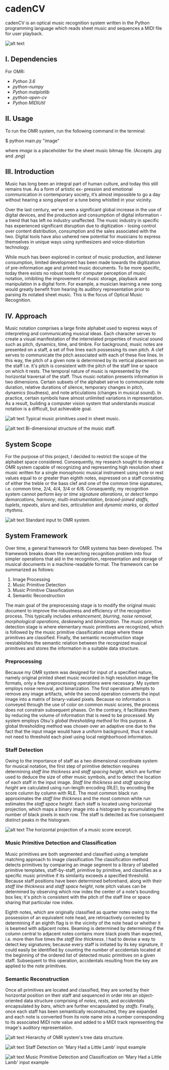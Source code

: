 # cadenCV

cadenCV is an optical music recognition system written in the Python programming language which reads sheet music and sequences a MIDI file for user playback.

![alt text](https://github.com/anyati/cadenCV/blob/master/resources/README/image1.jpg)

## I. Dependencies

For OMR:
- *Python 3.6*
- *python-numpy*
- *Python matplotlib*
- *python-open-cv*
- *Python MIDIUtil*

## II. Usage

To run the OMR system, run the following command in the terminal:

$ python main.py "image"

where *image* is a placeholder for the sheet music bitmap file. (Accepts *.jpg* and *.png*)

## III. Introduction

Music has long been an integral part of human culture, and today this still remains true. As a form of artistic ex- pression and emotional communication in contemporary society, it’s almost impossible to go a day without hearing a song played or a tune being whistled in your vicinity.

Over the last century, we’ve seen a significant global increase in the use of digital devices, and the production and consumption of digital information - a trend that has left no industry unaffected. The music industry in specific has experienced significant disruption due to digitization - losing control over content distribution, consumption and the sales associated with the two. Digital tools have also ushered new potential for musicians to express themselves in unique ways using synthesizers and voice-distortion technology.

While much has been explored in context of music production, and listener consumption, limited development has been made towards the digitization of pre-information age and printed music documents. To be more specific, today there exists no robust tools for computer perception of music notation, inhibiting the improvement of music storage, playback and manipulation in a digital form. For example, a musician learning a new song would greatly benefit from hearing its auditory representation prior to parsing its notated sheet music. This is the focus of Optical Music Recognition.

## IV. Approach

Music notation comprises a large finite alphabet used to express ways of interpreting and communicating musical ideas. Each character serves to create a visual manifestation of the interrelated properties of musical sound such as pitch, dynamics, time, and timbre. For background, music notes are presented on a staff, a set of five lines each possessing its own pitch. A clef serves to communicate the pitch associated with each of these five lines. In this way, the pitch of a given note is determined by its vertical placement on the staff i.e. it's pitch is consistent with the pitch of the staff line or space on which it rests. The temporal nature of music is represented by the horizontal traversal of the staff. Thus music notation presents information in two dimensions. Certain subsets of the alphabet serve to communicate note duration, relative durations of silence, temporary changes in pitch, dynamics (loudness), and note articulations (changes in musical sound). In practice, certain symbols have almost unlimited variations in representation. As a result, building a computer vision system that understands musical notation is a difficult, but achievable goal.

![alt text](https://github.com/anyati/cadenCV/blob/master/resources/README/image2.jpg)
Typical music primitives used in sheet music.

![alt text](https://github.com/anyati/cadenCV/blob/master/resources/README/image3.jpg)
Bi-dimensional structure of the music staff.

## System Scope

For the purpose of this project, I decided to restrict the scope of the alphabet space considered. Consequently, my research sought to develop a OMR system capable of recognizing and representing high resolution sheet music written for a single monophonic musical instrument using note or rest values equal to or greater than eighth notes, expressed on a staff consisting of either the treble or the bass clef and one of the common time signatures, i.e. common time, 2/4, 4/4, 3/4 or 6/8. Consequently, my recognition system cannot perform *key* or *time signature alterations*, or *detect tempo demarcations*, *harmony*, *multi-instrumentation*, *braced-joined staffs*, *tuplets*, *repeats*, *slurs* and *ties*, *articulation* and *dynamic marks*, or *dotted rhythms*.

![alt text](https://github.com/anyati/cadenCV/blob/master/resources/README/image4.jpg)
Standard input to OMR system.


## System Framework

Over time, a general framework for OMR systems has been developed. The framework breaks down the overarching recognition problem into four simpler operations that aid in the recognition, representation and storage of musical documents in a machine-readable format. The framework can be summarized as follows:

1. Image Processing
2. Music Primitive Detection
3. Music Primitive Classification
4. Semantic Reconstruction

The main goal of the preprocessing stage is to modify the original music document to improve the robustness and efficiency of the recognition process. This typically includes *enhancement*, *blurring*, *noise removal*, *morphological operations*, *deskewing* and *binarization*. The music primitive detection stage is where elementary music primitives are recognized, which is followed by the music primitive classification stage where these primitives are classified. Finally, the semantic reconstruction stage reestablishes the semantic relation between the recognized musical primitives and stores the information in a suitable data structure.

### Preprocessing

Because my OMR system was designed for input of a specified nature, namely original printed sheet music recorded in high resolution image file formats, only a few preprocessing operations were necessary. My system employs noise removal, and binarization. The first operation attempts to remove any image artifacts, while the second operation converts the input image into a matrix of binary-valued pixels. Because no information is conveyed through the use of color on common music scores, the process does not constrain subsequent phases.  On the contrary, it facilitates them by reducing the volume of information that is need to be processed. My system employs *Otsu's global thresholding method* for this purpose. A global thresholding method was chosen over an adaptive one due to the fact that the input image would have a uniform background, thus it would not need to threshold each pixel using local neighborhood information.

### Staff Detection

Owing to the importance of staff as a two dimensional coordinate system for musical notation, the first step of primitive detection requires determining *staff line thickness* and *staff spacing height*, which are further used to deduce the size of other music symbols, and to detect the location of each staff in the input image. *Staff line thickness* and *staff spacing height* are calculated using run-length encoding (RLE), by encoding the score column by column with RLE. The most common black run approximates the *staff line thickness* and the most common white run estimates the *staff space height*. Each staff is located using horizontal projection, which maps a binary image into a histogram by accumulating the number of black pixels in each row. The staff is detected as five consequent distinct peaks in the histogram.

![alt text](https://github.com/anyati/cadenCV/blob/master/resources/README/image5.jpg)
The horizontal projection of a music score excerpt.

### Music Primitive Detection and Classification

Music primitives are both segmented and classified using a template matching approach to image classification.The classification method detects primitives by comparing an image segment to a library of labelled primitive templates, staff-by-staff, primitive by primitive, and classifies as a specific music primitive if its similarity exceeds a specified threshold. Because staff positions have been determined beforehand, along with their *staff line thickness* and *staff space height*, note pitch values can be determined by observing which row index the center of a note's bounding box lies; it's pitch is consistent with the pitch of the staff line or space sharing that particular row index.

Eighth notes, which are originally classified as quarter notes owing to the possession of an equivalent note head, are retroactively corrected by determining if an eighth flag is in the vicinity of the note head or whether it is beamed with adjacent notes. Beaming is determined by determining if the column central to adjacent notes contains more black pixels than expected, i.e. more then five times the *staff line thickness*. I had to devise a way to detect key signatures; because every staff is initiated by its key signature, it could easily be identified by counting the number of accidentals located at the beginning of the ordered list of detected music primitives on a given staff. Subsequent to this operation, accidentals resulting from the key are applied to the note primitives.

### Semantic Reconstruction

Once all primitives are located and classified, they are sorted by their horizontal position on their staff and sequenced in order into an object-oriented data structure comprising of *notes*, *rests*, and *accidentals* encapsulated by *bars*, which are further encapsulated by *staffs*. Finally, once each staff has been semantically reconstructed, they are expanded and each note is converted from its note name into a number corresponding to its associated MIDI note value and added to a MIDI track representing the image's auditory representation.

![alt text](https://github.com/anyati/cadenCV/blob/master/resources/README/image6.jpg)
Hierarchy of OMR system's tree data structure.

![alt text](https://github.com/anyati/cadenCV/blob/master/resources/README/image7.jpg)
Staff Detection on 'Mary Had a Little Lamb' input example

![alt text](https://github.com/anyati/cadenCV/blob/master/resources/README/image8.jpg)
Music Primitive Detection and Classification on 'Mary Had a Little Lamb' input example

